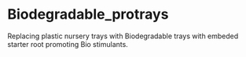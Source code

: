 # Biodegradable_protrays
Replacing plastic nursery trays with Biodegradable trays with embeded starter root promoting Bio stimulants.
